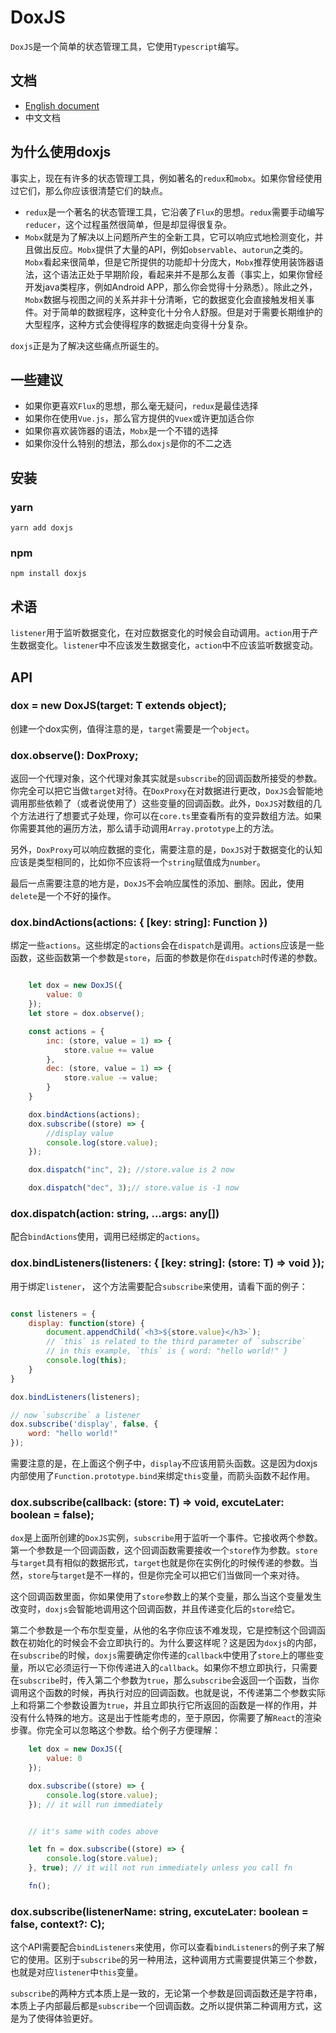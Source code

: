 # DoxJS

`DoxJS`是一个简单的状态管理工具，它使用`Typescript`编写。

## 文档

* [English document](https://github.com/doxjs/doxjs/)
* 中文文档

## 为什么使用doxjs

事实上，现在有许多的状态管理工具，例如著名的`redux`和`mobx`。如果你曾经使用过它们，那么你应该很清楚它们的缺点。

* `redux`是一个著名的状态管理工具，它沿袭了`Flux`的思想。`redux`需要手动编写`reducer`，这个过程虽然很简单，但是却显得很复杂。
* `Mobx`就是为了解决以上问题所产生的全新工具，它可以响应式地检测变化，并且做出反应。`Mobx`提供了大量的API，例如`observable`、`autorun`之类的。`Mobx`看起来很简单，但是它所提供的功能却十分庞大，`Mobx`推荐使用装饰器语法，这个语法正处于早期阶段，看起来并不是那么友善（事实上，如果你曾经开发java类程序，例如Android APP，那么你会觉得十分熟悉）。除此之外，`Mobx`数据与视图之间的关系并非十分清晰，它的数据变化会直接触发相关事件。对于简单的数据程序，这种变化十分令人舒服。但是对于需要长期维护的大型程序，这种方式会使得程序的数据走向变得十分复杂。

`doxjs`正是为了解决这些痛点所诞生的。

## 一些建议
* 如果你更喜欢`Flux`的思想，那么毫无疑问，`redux`是最佳选择
* 如果你在使用`Vue.js`，那么官方提供的`Vuex`或许更加适合你
* 如果你喜欢装饰器的语法，`Mobx`是一个不错的选择
* 如果你没什么特别的想法，那么`doxjs`是你的不二之选

## 安装
### yarn

```shell
yarn add doxjs
```

### npm
```shell
npm install doxjs
```
## 术语
`listener`用于监听数据变化，在对应数据变化的时候会自动调用。`action`用于产生数据变化。`listener`中不应该发生数据变化，`action`中不应该监听数据变动。

## API

### dox = new DoxJS<T>(target: T extends object);
创建一个dox实例，值得注意的是，`target`需要是一个`object`。

### dox.observe(): DoxProxy;
返回一个代理对象，这个代理对象其实就是`subscribe`的回调函数所接受的参数。你完全可以把它当做`target`对待。在`DoxProxy`在对数据进行更改，`DoxJS`会智能地调用那些依赖了（或者说使用了）这些变量的回调函数。此外，`DoxJS`对数组的几个方法进行了想要式子处理，你可以在`core.ts`里查看所有的变异数组方法。如果你需要其他的遍历方法，那么请手动调用`Array.prototype`上的方法。

另外，`DoxProxy`可以响应数据的变化，需要注意的是，`DoxJS`对于数据变化的认知应该是类型相同的，比如你不应该将一个`string`赋值成为`number`。

最后一点需要注意的地方是，`DoxJS`不会响应属性的添加、删除。因此，使用`delete`是一个不好的操作。

### dox.bindActions(actions: { [key: string]: Function })

绑定一些`actions`。这些绑定的`actions`会在`dispatch`是调用。`actions`应该是一些函数，这些函数第一个参数是`store`，后面的参数是你在`dispatch`时传递的参数。
```js

    let dox = new DoxJS({
        value: 0
    });
    let store = dox.observe();

    const actions = {
        inc: (store, value = 1) => {
            store.value += value
        },
        dec: (store, value = 1) => {
            store.value -= value;
        }
    }

    dox.bindActions(actions);
    dox.subscribe((store) => {
        //display value
        console.log(store.value);
    });

    dox.dispatch("inc", 2); //store.value is 2 now

    dox.dispatch("dec", 3);// store.value is -1 now

```

### dox.dispatch(action: string, ...args: any[])

配合`bindActions`使用，调用已经绑定的`actions`。

### dox.bindListeners(listeners: { [key: string]: (store: T) => void });
用于绑定`listener`， 这个方法需要配合`subscribe`来使用，请看下面的例子：
```js

const listeners = {
    display: function(store) {
        document.appendChild(`<h3>${store.value}</h3>`);
        // `this` is related to the third parameter of `subscribe`
        // in this example, `this` is { word: "hello world!" }
        console.log(this);
    }
}

dox.bindListeners(listeners);

// now `subscribe` a listener
dox.subscribe('display', false, {
    word: "hello world!"
});

```
需要注意的是，在上面这个例子中，`display`不应该用箭头函数。这是因为doxjs内部使用了`Function.prototype.bind`来绑定`this`变量，而箭头函数不起作用。

### dox.subscribe(callback: (store: T) => void, excuteLater: boolean = false);
`dox`是上面所创建的`DoxJS`实例，`subscribe`用于监听一个事件。它接收两个参数。第一个参数是一个回调函数，这个回调函数需要接收一个`store`作为参数。`store`与`target`具有相似的数据形式，`target`也就是你在实例化的时候传递的参数。当然，`store`与`target`是不一样的，但是你完全可以把它们当做同一个来对待。

这个回调函数里面，你如果使用了`store`参数上的某个变量，那么当这个变量发生改变时，`doxjs`会智能地调用这个回调函数，并且传递变化后的`store`给它。

第二个参数是一个布尔型变量，从他的名字你应该不难发现，它是控制这个回调函数在初始化的时候会不会立即执行的。为什么要这样呢？这是因为`doxjs`的内部，在`subscribe`的时候，`doxjs`需要确定你传递的`callback`中使用了`store`上的哪些变量，所以它必须运行一下你传递进入的`callback`。如果你不想立即执行，只需要在`subscribe`时，传入第二个参数为`true`，那么`subscribe`会返回一个函数，当你调用这个函数的时候，再执行对应的回调函数。也就是说，不传递第二个参数实际上和将第二个参数设置为`true`，并且立即执行它所返回的函数是一样的作用，并没有什么特殊的地方。这是出于性能考虑的，至于原因，你需要了解`React`的渲染步骤。你完全可以忽略这个参数。给个例子方便理解：
```js
    let dox = new DoxJS({
        value: 0
    });

    dox.subscribe((store) => {
        console.log(store.value);
    }); // it will run immediately


    // it's same with codes above

    let fn = dox.subscribe((store) => {
        console.log(store.value);
    }, true); // it will not run immediately unless you call fn

    fn();

```
### dox.subscribe<C>(listenerName: string, excuteLater: boolean = false, context?: C);

这个API需要配合`bindListeners`来使用，你可以查看`bindListeners`的例子来了解它的使用。区别于`subscribe`的另一种用法，这种调用方式需要提供第三个参数，也就是对应`listener`中`this`变量。

`subscribe`的两种方式本质上是一致的，无论第一个参数是回调函数还是字符串，本质上子内部最后都是`subscribe`一个回调函数。之所以提供第二种调用方式，这是为了使得体验更好。
